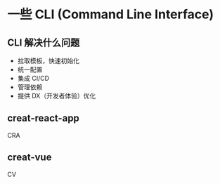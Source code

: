 # 一些 CLI (Command Line Interface)
## CLI 解决什么问题
- 拉取模板，快速初始化
- 统一配置
- 集成 CI/CD
- 管理依赖
- 提供 DX（开发者体验）优化

## creat-react-app
CRA

## creat-vue
CV

